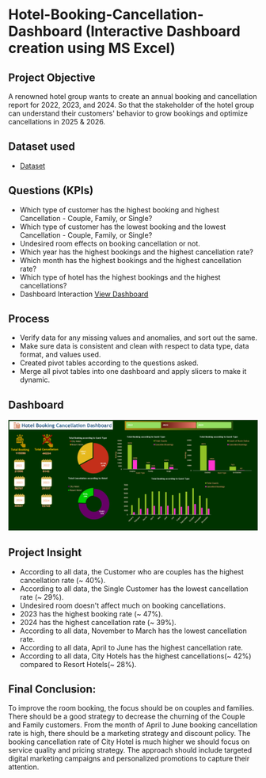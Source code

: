 # Hotel-Booking-Cancellation-Dashboard (Interactive Dashboard creation using MS Excel)
## Project Objective
A renowned hotel group wants to create an annual booking and cancellation report for 2022, 2023, and 2024. So that the stakeholder of the hotel group can understand their customers' behavior to grow bookings and optimize cancellations in 2025 & 2026.

## Dataset used
- <a href="https://github.com/PritamSaha234/Hotel-Booking-Cancellation-Dashboard/blob/main/Hotel%20Booking%20Project.xlsx">Dataset</a>

## Questions (KPIs)
- Which type of customer has the highest booking and highest Cancellation - Couple, Family, or Single?
- Which type of customer has the lowest booking and the lowest Cancellation - Couple, Family, or Single?
- Undesired room effects on booking cancellation or not.
- Which year has the highest bookings and the highest cancellation rate?
- Which month has the highest bookings and the highest cancellation rate?
- Which type of hotel has the highest bookings and the highest cancellations?
- Dashboard Interaction <a href="https://github.com/PritamSaha234/Hotel-Booking-Cancellation-Dashboard/blob/main/Dashboard_2023.png">View Dashboard</a>

## Process
- Verify data for any missing values and anomalies, and sort out the same.
- Make sure data is consistent and clean with respect to data type, data format, and values used.
- Created pivot tables according to the questions asked.
- Merge all pivot tables into one dashboard and apply slicers to make it dynamic.
## Dashboard

![Screenshot (495)](https://github.com/PritamSaha234/Hotel-Booking-Cancellation-Dashboard/blob/main/Dashboard_2023.png)

## Project Insight
- According to all data, the Customer who are couples has the highest cancellation rate (~ 40%).
- According to all data, the Single Customer has the lowest cancellation rate (~ 29%).
- Undesired room doesn't affect much on booking cancellations.
- 2023 has the highest booking rate (~ 47%).
- 2024 has the highest cancellation rate (~ 39%).
- According to all data, November to March has the lowest cancellation rate.
- According to all data, April to June has the highest cancellation rate.
- According to all data, City Hotels has the highest cancellations(~ 42%) compared to Resort Hotels(~ 28%).
  

## Final Conclusion:
To improve the room booking, the focus should be on couples and families. There should be a good strategy to decrease the churning of the Couple and Family customers. From the month of April to June booking cancellation rate is high, there should be a marketing strategy and discount policy. The booking cancellation rate of City Hotel is much higher we should focus on service quality and pricing strategy. The approach should include targeted digital marketing campaigns and personalized promotions to capture their attention.
